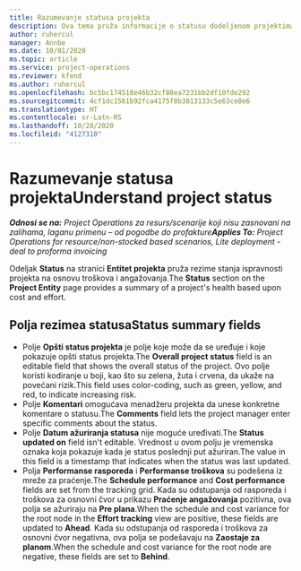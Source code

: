 ```yaml
---
title: Razumevanje statusa projekta
description: Ova tema pruža informacije o statusu dodeljenom projektima u usluzi Dynamics 365 Project Operations.
author: ruhercul
manager: Annbe
ms.date: 10/01/2020
ms.topic: article
ms.service: project-operations
ms.reviewer: kfend
ms.author: ruhercul
ms.openlocfilehash: bc5bc174518e46b32cf88ea7231bb2df10fde292
ms.sourcegitcommit: 4cf1dc1561b92fca4175f0b3813133c5e63ce8e6
ms.translationtype: HT
ms.contentlocale: sr-Latn-RS
ms.lasthandoff: 10/28/2020
ms.locfileid: "4127310"
---
```

# <a name="understand-project-status"></a><span data-ttu-id="d883a-103">Razumevanje statusa projekta</span><span class="sxs-lookup"><span data-stu-id="d883a-103">Understand project status</span></span>

<span data-ttu-id="d883a-104">_**Odnosi se na:** Project Operations za resurs/scenarije koji nisu zasnovani na zalihama, laganu primenu – od pogodbe do profakture_</span><span class="sxs-lookup"><span data-stu-id="d883a-104">_**Applies To:** Project Operations for resource/non-stocked based scenarios, Lite deployment - deal to proforma invoicing_</span></span>


<span data-ttu-id="d883a-105">Odeljak **Status** na stranici **Entitet projekta** pruža rezime stanja ispravnosti projekta na osnovu troškova i angažovanja.</span><span class="sxs-lookup"><span data-stu-id="d883a-105">The **Status** section on the **Project Entity** page provides a summary of a project's health based upon cost and effort.</span></span>


## <a name="status-summary-fields"></a><span data-ttu-id="d883a-106">Polja rezimea statusa</span><span class="sxs-lookup"><span data-stu-id="d883a-106">Status summary fields</span></span>

- <span data-ttu-id="d883a-107">Polje **Opšti status projekta** je polje koje može da se uređuje i koje pokazuje opšti status projekta.</span><span class="sxs-lookup"><span data-stu-id="d883a-107">The **Overall project status** field is an editable field that shows the overall status of the project.</span></span> <span data-ttu-id="d883a-108">Ovo polje koristi kodiranje u boji, kao što su zelena, žuta i crvena, da ukaže na povećani rizik.</span><span class="sxs-lookup"><span data-stu-id="d883a-108">This field uses color-coding, such as green, yellow, and red, to indicate increasing risk.</span></span> 
- <span data-ttu-id="d883a-109">Polje **Komentari** omogućava menadžeru projekta da unese konkretne komentare o statusu.</span><span class="sxs-lookup"><span data-stu-id="d883a-109">The **Comments** field lets the project manager enter specific comments about the status.</span></span> 
- <span data-ttu-id="d883a-110">Polje **Datum ažuriranja statusa** nije moguće uređivati.</span><span class="sxs-lookup"><span data-stu-id="d883a-110">The **Status updated on** field isn't editable.</span></span> <span data-ttu-id="d883a-111">Vrednost u ovom polju je vremenska oznaka koja pokazuje kada je status poslednji put ažuriran.</span><span class="sxs-lookup"><span data-stu-id="d883a-111">The value in this field is a timestamp that indicates when the status was last updated.</span></span>
- <span data-ttu-id="d883a-112">Polja **Performanse rasporeda** i **Performanse troškova** su podešena iz mreže za praćenje.</span><span class="sxs-lookup"><span data-stu-id="d883a-112">The **Schedule performance** and **Cost performance** fields are set from the tracking grid.</span></span> <span data-ttu-id="d883a-113">Kada su odstupanja od rasporeda i troškova za osnovni čvor u prikazu **Praćenje angažovanja** pozitivna, ova polja se ažuriraju na **Pre plana**.</span><span class="sxs-lookup"><span data-stu-id="d883a-113">When the schedule and cost variance for the root node in the **Effort tracking** view are positive, these fields are updated to **Ahead**.</span></span> <span data-ttu-id="d883a-114">Kada su odstupanja od rasporeda i troškova za osnovni čvor negativna, ova polja se podešavaju na **Zaostaje za planom**.</span><span class="sxs-lookup"><span data-stu-id="d883a-114">When the schedule and cost variance for the root node are negative, these fields are set to **Behind**.</span></span>

